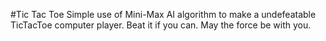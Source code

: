 #Tic Tac Toe
Simple use of Mini-Max AI algorithm to make a undefeatable TicTacToe computer player.
Beat it if you can.
May the force be with you.